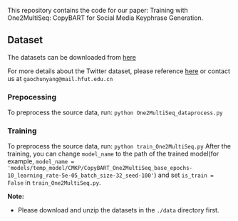 This repository contains the code for our paper: Training with One2MultiSeq: CopyBART for Social Media Keyphrase Generation.
## Dataset

The datasets can be downloaded from [here](https://drive.google.com/file/d/12f2HOl6uOvsnCfiofuoB19vxWEEiGy00/view?usp=share_link)

For more details about the Twitter dataset, please reference [here](https://github.com/yuewang-cuhk/TAKG) or contact us at `gaochunyang@mail.hfut.edu.cn`

### Prepocessing
To preprocess the source data, run:
`python One2MultiSeq_dataprocess.py`

### Training
To preprocess the source data, run:
`python train_One2MultiSeq.py`
After the training, you can change `model_name` to the path of the trained model(for example, `model_name = 'models/temp_model/CMKP/CopyBART_One2MultiSeq_base_epochs-10_learning_rate-5e-05_batch_size-32_seed-100'`) and set `is_train = False` in `train_One2MultiSeq.py`.

**Note:** 

* Please download and unzip the datasets in the `./data` directory first. 
